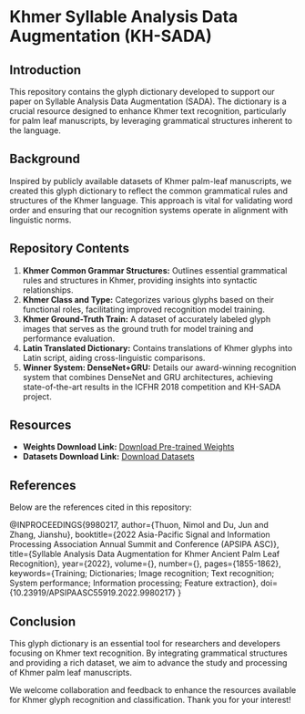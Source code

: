 # Khmer Syllable Analysis Data Augmentation (KH-SADA)

## Introduction

This repository contains the glyph dictionary developed to support our paper on Syllable Analysis Data Augmentation (SADA). The dictionary is a crucial resource designed to enhance Khmer text recognition, particularly for palm leaf manuscripts, by leveraging grammatical structures inherent to the language.

## Background

Inspired by publicly available datasets of Khmer palm-leaf manuscripts, we created this glyph dictionary to reflect the common grammatical rules and structures of the Khmer language. This approach is vital for validating word order and ensuring that our recognition systems operate in alignment with linguistic norms.

## Repository Contents

1. **Khmer Common Grammar Structures:** Outlines essential grammatical rules and structures in Khmer, providing insights into syntactic relationships.
2. **Khmer Class and Type:** Categorizes various glyphs based on their functional roles, facilitating improved recognition model training.
3. **Khmer Ground-Truth Train:** A dataset of accurately labeled glyph images that serves as the ground truth for model training and performance evaluation.
4. **Latin Translated Dictionary:** Contains translations of Khmer glyphs into Latin script, aiding cross-linguistic comparisons.
5. **Winner System: DenseNet+GRU:** Details our award-winning recognition system that combines DenseNet and GRU architectures, achieving state-of-the-art results in the ICFHR 2018 competition and KH-SADA project.

## Resources

- **Weights Download Link:** [Download Pre-trained Weights](https://example.com/weights)
- **Datasets Download Link:** [Download Datasets](https://example.com/datasets)

## References

Below are the references cited in this repository:

@INPROCEEDINGS{9980217, author={Thuon, Nimol and Du, Jun and Zhang, Jianshu}, booktitle={2022 Asia-Pacific Signal and Information Processing Association Annual Summit and Conference (APSIPA ASC)}, title={Syllable Analysis Data Augmentation for Khmer Ancient Palm Leaf Recognition}, year={2022}, volume={}, number={}, pages={1855-1862}, keywords={Training; Dictionaries; Image recognition; Text recognition; System performance; Information processing; Feature extraction}, doi={10.23919/APSIPAASC55919.2022.9980217} }


## Conclusion

This glyph dictionary is an essential tool for researchers and developers focusing on Khmer text recognition. By integrating grammatical structures and providing a rich dataset, we aim to advance the study and processing of Khmer palm leaf manuscripts.

We welcome collaboration and feedback to enhance the resources available for Khmer glyph recognition and classification. Thank you for your interest!
